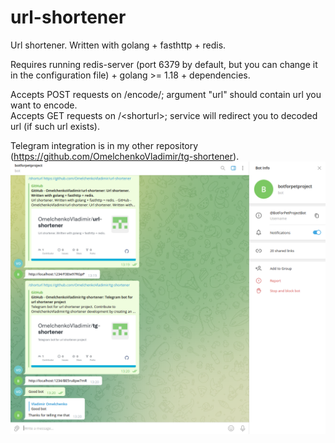 # url-shortener
Url shortener. Written with golang + fasthttp + redis.

Requires running redis-server (port 6379 by default, but you can change it in the configuration file) + golang >= 1.18 + dependencies.

Accepts POST requests on /encode/; argument "url" should contain url you want to encode.  
Accepts GET requests on /\<shorturl\>; service will redirect you to decoded url (if such url exists).

Telegram integration is in my other repository (https://github.com/OmelchenkoVladimir/tg-shortener).  
![alt text](https://github.com/OmelchenkoVladimir/tg-shortener/blob/main/examples/static/TgBotScreen.png?raw=true)

